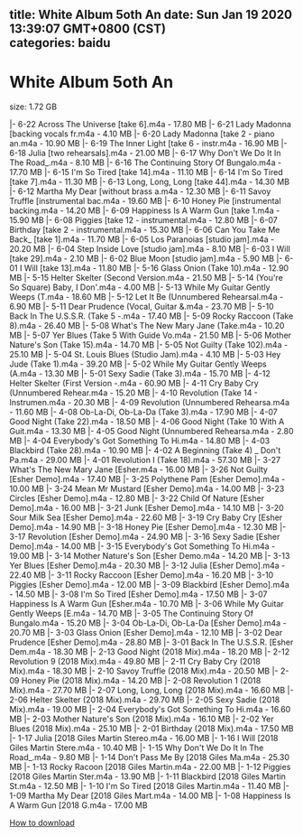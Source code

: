 
title: White Album 5oth An
date: Sun Jan 19 2020 13:39:07 GMT+0800 (CST)    
categories: baidu
---

# White Album 5oth An
size: 1.72 GB
 
 
|- 6-22 Across The Universe [take 6].m4a - 17.80 MB
|- 6-21 Lady Madonna [backing vocals fr.m4a - 4.10 MB
|- 6-20 Lady Madonna [take 2 - piano an.m4a - 10.90 MB
|- 6-19 The Inner Light [take 6 - instr.m4a - 16.90 MB
|- 6-18 Julia [two rehearsals].m4a - 21.00 MB
|- 6-17 Why Don't We Do It In The Road_.m4a - 8.10 MB
|- 6-16 The Continuing Story Of Bungalo.m4a - 17.70 MB
|- 6-15 I'm So Tired [take 14].m4a - 11.10 MB
|- 6-14 I'm So Tired [take 7].m4a - 11.30 MB
|- 6-13 Long, Long, Long [take 44].m4a - 14.30 MB
|- 6-12 Martha My Dear [without brass a.m4a - 12.30 MB
|- 6-11 Savoy Truffle [instrumental bac.m4a - 19.60 MB
|- 6-10 Honey Pie [instrumental backing.m4a - 14.20 MB
|- 6-09 Happiness Is A Warm Gun [take 1.m4a - 15.90 MB
|- 6-08 Piggies [take 12 - instrumental.m4a - 12.80 MB
|- 6-07 Birthday [take 2 - instrumental.m4a - 15.30 MB
|- 6-06 Can You Take Me Back_ [take 1].m4a - 11.70 MB
|- 6-05 Los Paranoias [studio jam].m4a - 20.20 MB
|- 6-04 Step Inside Love [studio jam].m4a - 8.10 MB
|- 6-03 I Will [take 29].m4a - 2.10 MB
|- 6-02 Blue Moon [studio jam].m4a - 5.90 MB
|- 6-01 I Will [take 13].m4a - 11.80 MB
|- 5-16 Glass Onion (Take 10).m4a - 12.90 MB
|- 5-15 Helter Skelter (Second Version.m4a - 21.50 MB
|- 5-14 (You're So Square) Baby, I Don'.m4a - 4.00 MB
|- 5-13 While My Guitar Gently Weeps (T.m4a - 18.60 MB
|- 5-12 Let It Be (Unnumbered Rehearsal.m4a - 6.90 MB
|- 5-11 Dear Prudence (Vocal, Guitar &.m4a - 23.70 MB
|- 5-10 Back In The U.S.S.R. (Take 5 -.m4a - 17.40 MB
|- 5-09 Rocky Raccoon (Take 8).m4a - 26.40 MB
|- 5-08 What's The New Mary Jane (Take.m4a - 10.20 MB
|- 5-07 Yer Blues (Take 5 With Guide Vo.m4a - 21.50 MB
|- 5-06 Mother Nature's Son (Take 15).m4a - 14.70 MB
|- 5-05 Not Guilty (Take 102).m4a - 25.10 MB
|- 5-04 St. Louis Blues (Studio Jam).m4a - 4.10 MB
|- 5-03 Hey Jude (Take 1).m4a - 39.20 MB
|- 5-02 While My Guitar Gently Weeps (A.m4a - 13.30 MB
|- 5-01 Sexy Sadie (Take 3).m4a - 15.70 MB
|- 4-12 Helter Skelter (First Version -.m4a - 60.90 MB
|- 4-11 Cry Baby Cry (Unnumbered Rehear.m4a - 15.20 MB
|- 4-10 Revolution (Take 14 - Instrumen.m4a - 20.30 MB
|- 4-09 Revolution (Unnumbered Rehearsa.m4a - 11.60 MB
|- 4-08 Ob-La-Di, Ob-La-Da (Take 3).m4a - 17.90 MB
|- 4-07 Good Night (Take 22).m4a - 18.50 MB
|- 4-06 Good Night (Take 10 With A Guit.m4a - 13.30 MB
|- 4-05 Good Night (Unnumbered Rehearsa.m4a - 2.80 MB
|- 4-04 Everybody's Got Something To Hi.m4a - 14.80 MB
|- 4-03 Blackbird (Take 28).m4a - 10.90 MB
|- 4-02 A Beginning (Take 4) _ Don't Pa.m4a - 29.00 MB
|- 4-01 Revolution I (Take 18).m4a - 57.30 MB
|- 3-27 What's The New Mary Jane [Esher.m4a - 16.00 MB
|- 3-26 Not Guilty [Esher Demo].m4a - 17.40 MB
|- 3-25 Polythene Pam [Esher Demo].m4a - 10.00 MB
|- 3-24 Mean Mr Mustard [Esher Demo].m4a - 14.00 MB
|- 3-23 Circles [Esher Demo].m4a - 12.80 MB
|- 3-22 Child Of Nature [Esher Demo].m4a - 16.00 MB
|- 3-21 Junk [Esher Demo].m4a - 14.10 MB
|- 3-20 Sour Milk Sea [Esher Demo].m4a - 22.60 MB
|- 3-19 Cry Baby Cry [Esher Demo].m4a - 14.90 MB
|- 3-18 Honey Pie [Esher Demo].m4a - 12.30 MB
|- 3-17 Revolution [Esher Demo].m4a - 24.90 MB
|- 3-16 Sexy Sadie [Esher Demo].m4a - 14.00 MB
|- 3-15 Everybody's Got Something To Hi.m4a - 19.00 MB
|- 3-14 Mother Nature's Son [Esher Demo.m4a - 14.20 MB
|- 3-13 Yer Blues [Esher Demo].m4a - 20.30 MB
|- 3-12 Julia [Esher Demo].m4a - 22.40 MB
|- 3-11 Rocky Raccoon [Esher Demo].m4a - 16.20 MB
|- 3-10 Piggies [Esher Demo].m4a - 12.00 MB
|- 3-09 Blackbird [Esher Demo].m4a - 14.50 MB
|- 3-08 I'm So Tired [Esher Demo].m4a - 17.50 MB
|- 3-07 Happiness Is A Warm Gun [Esher.m4a - 10.70 MB
|- 3-06 While My Guitar Gently Weeps [E.m4a - 14.70 MB
|- 3-05 The Continuing Story Of Bungalo.m4a - 15.20 MB
|- 3-04 Ob-La-Di, Ob-La-Da [Esher Demo].m4a - 20.70 MB
|- 3-03 Glass Onion [Esher Demo].m4a - 12.10 MB
|- 3-02 Dear Prudence [Esher Demo].m4a - 28.80 MB
|- 3-01 Back In The U.S.S.R. [Esher Dem.m4a - 18.30 MB
|- 2-13 Good Night (2018 Mix).m4a - 18.20 MB
|- 2-12 Revolution 9 (2018 Mix).m4a - 49.80 MB
|- 2-11 Cry Baby Cry (2018 Mix).m4a - 18.30 MB
|- 2-10 Savoy Truffle (2018 Mix).m4a - 20.50 MB
|- 2-09 Honey Pie (2018 Mix).m4a - 14.20 MB
|- 2-08 Revolution 1 (2018 Mix).m4a - 27.70 MB
|- 2-07 Long, Long, Long (2018 Mix).m4a - 16.60 MB
|- 2-06 Helter Skelter (2018 Mix).m4a - 29.70 MB
|- 2-05 Sexy Sadie (2018 Mix).m4a - 19.00 MB
|- 2-04 Everybody's Got Something To Hi.m4a - 16.60 MB
|- 2-03 Mother Nature's Son (2018 Mix).m4a - 16.10 MB
|- 2-02 Yer Blues (2018 Mix).m4a - 25.10 MB
|- 2-01 Birthday (2018 Mix).m4a - 17.50 MB
|- 1-17 Julia [2018 Giles Martin Stereo.m4a - 16.00 MB
|- 1-16 I Will [2018 Giles Martin Stere.m4a - 10.40 MB
|- 1-15 Why Don't We Do It In The Road_.m4a - 9.80 MB
|- 1-14 Don't Pass Me By [2018 Giles Ma.m4a - 25.30 MB
|- 1-13 Rocky Racoon [2018 Giles Martin.m4a - 22.00 MB
|- 1-12 Piggies [2018 Giles Martin Ster.m4a - 13.90 MB
|- 1-11 Blackbird [2018 Giles Martin St.m4a - 12.50 MB
|- 1-10 I'm So Tired [2018 Giles Martin.m4a - 11.40 MB
|- 1-09 Martha My Dear [2018 Giles Mart.m4a - 14.00 MB
|- 1-08 Happiness Is A Warm Gun [2018 G.m4a - 17.00 MB

[How to download](https://bpcam.bemobtrk.com/go/2ceec3aa-1ca2-46d6-b9ff-aaa5c184517c?jno=2485)